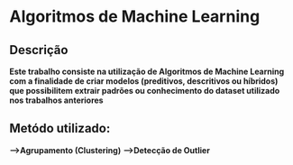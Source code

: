 # Algoritmos de Machine Learning

## Descrição
**Este trabalho consiste na utilização de Algoritmos de Machine Learning com a finalidade de criar modelos (preditivos, descritivos ou híbridos) que possibilitem extrair padrões ou conhecimento do dataset utilizado nos trabalhos anteriores**

## Metódo utilizado:
**-->Agrupamento (Clustering)**
**-->Detecção de Outlier**
